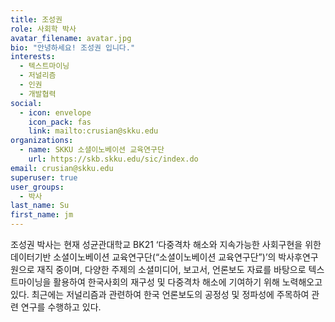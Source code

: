 ```yaml
---
title: 조성권
role: 사회학 박사
avatar_filename: avatar.jpg
bio: "안녕하세요! 조성권 입니다."
interests:
  - 텍스트마이닝
  - 저널리즘
  - 인권
  - 개발협력
social:
  - icon: envelope
    icon_pack: fas
    link: mailto:crusian@skku.edu
organizations:
  - name: SKKU 소셜이노베이션 교육연구단
    url: https://skb.skku.edu/sic/index.do
email: crusian@skku.edu
superuser: true
user_groups:
  - 박사
last_name: Su
first_name: jm
---
```

조성권 박사는 현재 성균관대학교 BK21 ‘다중격차 해소와 지속가능한 사회구현을 위한 데이터기반 소셜이노베이션 교육연구단(“소셜이노베이션 교육연구단”)’의 박사후연구원으로 재직 중이며, 다양한 주제의 소셜미디어, 보고서, 언론보도 자료를 바탕으로 텍스트마이닝을 활용하여 한국사회의 재구성 및 다중격차 해소에 기여하기 위해 노력해오고 있다. 최근에는 저널리즘과 관련하여 한국 언론보도의 공정성 및 정파성에 주목하여 관련 연구를 수행하고 있다.
